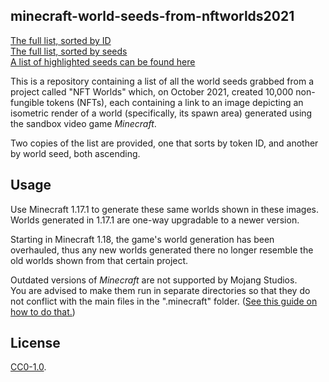 ## minecraft-world-seeds-from-nftworlds2021

[The full list, sorted by ID](minecraft-world-seeds-from-nftworlds2021.csv)  
[The full list, sorted by seeds](minecraft-world-seeds-from-nftworlds2021.sortedbyseeds.csv)  
[A list of highlighted seeds can be found here](highlights.md#highlighted-seeds)

This is a repository containing a list of all the world seeds grabbed from a project called "NFT Worlds" which, on October 2021, created 10,000 non-fungible tokens (NFTs), each containing a link to an image depicting an isometric render of a world (specifically, its spawn area) generated using the sandbox video game *Minecraft*.

Two copies of the list are provided, one that sorts by token ID, and another by world seed, both ascending.

## Usage

Use Minecraft 1.17.1 to generate these same worlds shown in these images. Worlds generated in 1.17.1 are one-way upgradable to a newer version.

Starting in Minecraft 1\.18, the game's world generation has been overhauled, thus any new worlds generated there no longer resemble the old worlds shown from that certain project.

Outdated versions of *Minecraft* are not supported by Mojang Studios.  
You are advised to make them run in separate directories so that they do not conflict with the main files in the ".minecraft" folder. \([See this guide on how to do that.](https://minecrafthopper.net/help/guides/changing-game-directory/)\)

## License

[CC0-1.0](license.txt).
